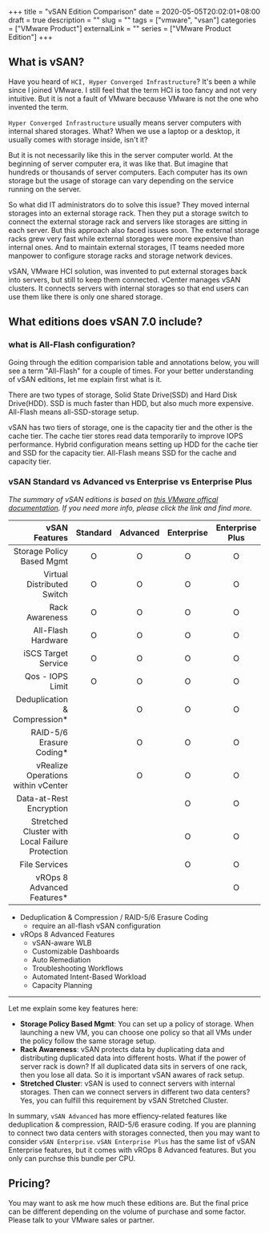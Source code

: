 +++
title = "vSAN Edition Comparison"
date = 2020-05-05T20:02:01+08:00
draft = true
description = ""
slug = ""
tags = ["vmware", "vsan"]
categories = ["VMware Product"]
externalLink = ""
series = ["VMware Product Edition"]
+++

## What is vSAN?

Have you heard of `HCI, Hyper Converged Infrastructure`? It's been a while since I joined VMware. I still feel that the term HCI is too fancy and not very intuitive. But it is not a fault of VMware because VMware is not the one who invented the term.

`Hyper Converged Infrastructure` usually means server computers with internal shared storages. What? When we use a laptop or a desktop, it usually comes with storage inside, isn't it?

But it is not necessarily like this in the server computer world. At the beginning of server computer era, it was like that. But imagine that hundreds or thousands of server computers. Each computer has its own storage but the usage of storage can vary depending on the service running on the server.

So what did IT administrators do to solve this issue? They moved internal storages into an external storage rack. Then they put a storage switch to connect the external storage rack and servers like storages are sitting in each server. But this approach also faced issues soon. The external storage racks grew very fast while external storages were more expensive than internal ones. And to maintain external storages, IT teams needed more manpower to configure storage racks and storage network devices.

vSAN, VMware HCI solution, was invented to put external storages back into servers, but still to keep them connected. vCenter manages vSAN clusters. It connects servers with internal storages so that end users can use them like there is only one shared storage.

## What editions does vSAN 7.0 include?

### what is All-Flash configuration?

Going through the edition comparision table and annotations below, you will see a term "All-Flash" for a couple of times. For your better understanding of vSAN editions, let me explain first what is it.

There are two types of storage, Solid State Drive(SSD) and Hard Disk Drive(HDD). SSD is much faster than HDD, but also much more expensive. All-Flash means all-SSD-storage setup.

vSAN has two tiers of storage, one is the capacity tier and the other is the cache tier. The cache tier stores read data temporarily to improve IOPS performance. Hybrid configuration means setting up HDD for the cache tier and SSD for the capacity tier. All-Flash means SSD for the cache and capacity tier.

### vSAN Standard vs Advanced vs Enterprise vs Enterprise Plus

*The summary of vSAN editions is based on [this VMware offical documentation](https://www.vmware.com/content/dam/digitalmarketing/vmware/en/pdf/products/vsan/vmware-vsan-licensing-guide.pdf). If you need more info, please click the link and find more.*

| vSAN Features | Standard | Advanced | Enterprise | Enterprise Plus |
| ---: | :---: | :---: | :---: | :---: |
| Storage Policy Based Mgmt | O | O | O | O |
| Virtual Distributed Switch | O | O | O | O |
| Rack Awareness | O | O | O | O |
| All-Flash Hardware | O | O | O | O |
| iSCS Target Service | O | O | O | O |
| Qos - IOPS Limit | O | O | O | O |
| Deduplication & Compression* | | O | O | O |
| RAID-5/6 Erasure Coding* | | O | O | O |
| vRealize Operations within vCenter | | O | O | O |
| Data-at-Rest Encryption | | | O | O |
| Stretched Cluster with Local Failure Protection | | | O | O |
| File Services | | | O | O |
| vROps 8 Advanced Features* | | | | O |

* Deduplication & Compression / RAID-5/6 Erasure Coding
  * require an all-flash vSAN configuration
* vROps 8 Advanced Features
  * vSAN-aware WLB
  * Customizable Dashboards
  * Auto Remediation
  * Troubleshooting Workflows
  * Automated Intent-Based Workload
  * Capacity Planning

---
Let me explain some key features here:

* **Storage Policy Based Mgmt**: You can set up a policy of storage. When launching a new VM, you can choose one policy so that all VMs under the policy follow the same storage setup.
* **Rack Awareness**: vSAN protects data by duplicating data and distributing duplicated data into different hosts. What if the power of server rack is down? If all duplicated data sits in servers of one rack, then you lose all data. So it is important vSAN awares of rack setup.
* **Stretched Cluster**: vSAN is used to connect servers with internal storages. Then can we connect servers in different two data centers? Yes, you can fulfill this requirement by vSAN Stretched Cluster.

In summary, `vSAN Advanced` has more effiency-related features like deduplication & compression, RAID-5/6 erasure coding. If you are planning to connect two data centers with storages connected, then you may want to consider `vSAN Enterprise`. `vSAN Enterprise Plus` has the same list of vSAN Enterprise features, but it comes with vROps 8 Advanced features. But you only can purchse this bundle per CPU.

## Pricing?

You may want to ask me how much these editions are. But the final price can be different depending on the volume of purchase and some factor. Please talk to your VMware sales or partner.
